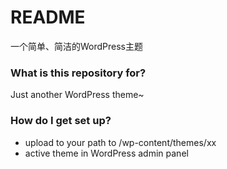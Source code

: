 # README #

一个简单、简洁的WordPress主题

### What is this repository for? ###

Just another WordPress theme~

### How do I get set up? ###

* upload to your path to /wp-content/themes/xx
* active theme in WordPress admin panel
